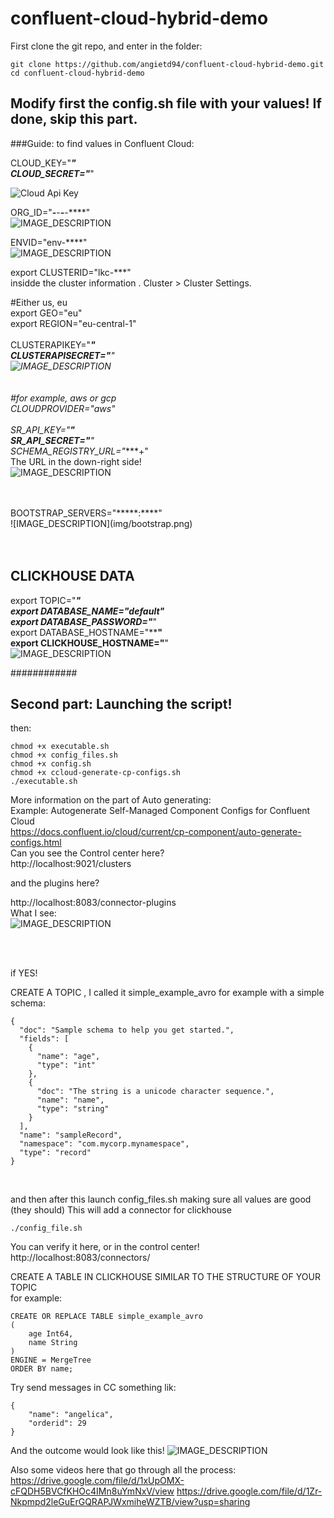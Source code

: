 # confluent-cloud-hybrid-demo


First clone the git repo, and enter in the folder:

```
git clone https://github.com/angietd94/confluent-cloud-hybrid-demo.git
cd confluent-cloud-hybrid-demo

```

## Modify first the config.sh file with your values! If done, skip this part. <br>


###Guide: to find values in Confluent Cloud:


CLOUD_KEY="*****"<br>
CLOUD_SECRET="*****"<br>

![Cloud Api Key](img/cloudapikeys.png)<br>


ORG_ID="***-***-***-***-****"<br>
![IMAGE_DESCRIPTION](img/org.png)<br>

ENVID="env-****"<br>
![IMAGE_DESCRIPTION](img/env.png)<br>


export CLUSTERID="lkc-***"<br>
insidde the cluster information . Cluster > Cluster Settings.

#Either us, eu<br>
export GEO="eu"<br>
export REGION="eu-central-1"<br>
<br>
CLUSTERAPIKEY="*****"<br>
CLUSTERAPISECRET="******"<br>
![IMAGE_DESCRIPTION](img/clusterapikeys.png)<br>
<br>
<br>
#for example, aws or gcp<br>
CLOUDPROVIDER="aws"<br>
<br>
SR_API_KEY="****"<br>
SR_API_SECRET="****"<br>
SCHEMA_REGISTRY_URL="****+"<br>
The URL in the down-right side!
<br>
![IMAGE_DESCRIPTION](img/sr.png)<br>
<br>


<br>
BOOTSTRAP_SERVERS="*****:****"<br>
![IMAGE_DESCRIPTION](img/bootstrap.png)<br>

<br>
<br>



## CLICKHOUSE DATA

export TOPIC="*****" <br>
export DATABASE_NAME="default"<br>
export DATABASE_PASSWORD="*****"<br>
export DATABASE_HOSTNAME="******"<br>
export CLICKHOUSE_HOSTNAME="****"<br>
![IMAGE_DESCRIPTION](img/hostname.png)



############
##  Second part: Launching the script! <br>


then: <br>
```
chmod +x executable.sh 
chmod +x config_files.sh
chmod +x config.sh
chmod +x ccloud-generate-cp-configs.sh
./executable.sh

```
More information on the part of Auto generating: <br>
Example: Autogenerate Self-Managed Component Configs for Confluent Cloud  <br>
https://docs.confluent.io/cloud/current/cp-component/auto-generate-configs.html
<br>
Can you see the Control center here?
<br>
http://localhost:9021/clusters
<br>

and the plugins here? 
<br>

http://localhost:8083/connector-plugins
<br>
What I see:
<br>
![IMAGE_DESCRIPTION](img/outcome.png)


<br>
<br>


if YES!

CREATE A TOPIC , I called it simple_example_avro for example with a simple schema: <br>
```
{
  "doc": "Sample schema to help you get started.",
  "fields": [
    {
      "name": "age",
      "type": "int"
    },
    {
      "doc": "The string is a unicode character sequence.",
      "name": "name",
      "type": "string"
    }
  ],
  "name": "sampleRecord",
  "namespace": "com.mycorp.mynamespace",
  "type": "record"
}
```

<br>

and then after this launch config_files.sh making sure all values are good (they should)
This will add a connector for clickhouse

```
./config_file.sh
```

You can verify it here, or in the control center!
<br>
http://localhost:8083/connectors/
<br>


CREATE A TABLE IN CLICKHOUSE SIMILAR TO THE STRUCTURE OF YOUR TOPIC <br>
for example:

```
CREATE OR REPLACE TABLE simple_example_avro
(
    age Int64,
    name String
)
ENGINE = MergeTree
ORDER BY name;
```

Try send messages in CC something lik: <br>
```
{
	"name": "angelica",
	"orderid": 29
}
```
And the outcome would look like this!
![IMAGE_DESCRIPTION](img/lastpart.png)


Also some videos here that go through all the process:
https://drive.google.com/file/d/1xUpOMX-cFQDH5BVCfKHOc4IMn8uYmNxV/view
https://drive.google.com/file/d/1Zr-Nkpmpd2leGuErGQRAPJWxmiheWZTB/view?usp=sharing

